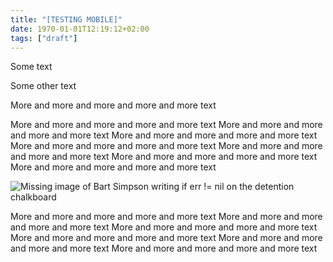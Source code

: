 ```yaml
---
title: "[TESTING MOBILE]"
date: 1970-01-01T12:19:12+02:00
tags: ["draft"]
---
```


Some text

Some other text

More and more and more and more and more text

More and more and more and more and more text More and more and more and more and more text More and more and more and more and more text More and more and more and more and more text More and more and more and more and more text More and more and more and more and more text More and more and more and more and more text

![Missing image of Bart Simpson writing if err != nil on the detention chalkboard](http://awalterschulze.github.io/blog/monads-for-goprogrammers/bartiferr.png "if err != nil")

More and more and more and more and more text More and more and more and more and more text More and more and more and more and more text More and more and more and more and more text More and more and more and more and more text More and more and more and more and more text